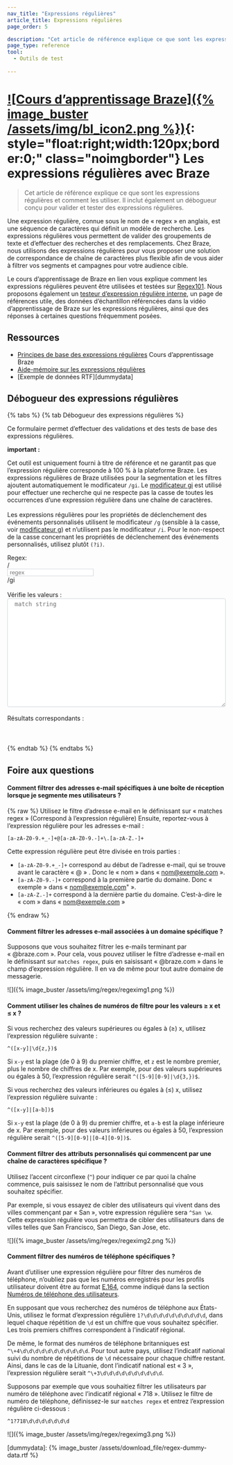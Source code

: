 ```yaml
---
nav_title: "Expressions régulières"
article_title: Expressions régulières
page_order: 5

description: "Cet article de référence explique ce que sont les expressions régulières et comment les utiliser, tout en proposant des solutions pour valider et tester des expressions régulières."
page_type: reference
tool:
  - Outils de test
  
---
```


# [![Cours d’apprentissage Braze]({% image_buster /assets/img/bl_icon2.png %})](https://learning.braze.com/regular-expression-basics-for-braze){: style="float:right;width:120px;border:0;" class="noimgborder"} Les expressions régulières avec Braze

<!--{% multi_lang_include video.html id="3h5Xbhl-TxE" align="right" %}-->

>  Cet article de référence explique ce que sont les expressions régulières et comment les utiliser. Il inclut également un débogueur conçu pour valider et tester des expressions régulières.

Une expression régulière, connue sous le nom de « regex » en anglais, est une séquence de caractères qui définit un modèle de recherche. Les expressions régulières vous permettent de valider des groupements de texte et d’effectuer des recherches et des remplacements. Chez Braze, nous utilisons des expressions régulières pour vous proposer une solution de correspondance de chaîne de caractères plus flexible afin de vous aider à filtrer vos segments et campagnes pour votre audience cible.

Le cours d’apprentissage de Braze en lien vous explique comment les expressions régulières peuvent être utilisées et testées sur [Regex101][regex]. Nous proposons également un [testeur d’expression régulière interne](#regex-debugger), un page de références utile, des données d’échantillon référencées dans la vidéo d’apprentissage de Braze sur les expressions régulières, ainsi que des réponses à certaines questions fréquemment posées.

## Ressources

- [Principes de base des expressions régulières](https://learning.braze.com/regular-expression-basics-for-braze) Cours d’apprentissage Braze
- [ Aide-mémoire sur les expressions régulières]({{site.baseurl}}/regex_cheat_sheet/)
- <i class="fas fa-file-alt"></i> [Exemple de données RTF][dummydata]

## Débogueur des expressions régulières

{% tabs %}
{% tab Débogueur des expressions régulières %}

Ce formulaire permet d’effectuer des validations et des tests de base des expressions régulières.
​
<div class="alert alert-important" role="alert"><div class="alert-msg"> <b>important : </b><br />
<p>Cet outil est uniquement fourni à titre de référence et ne garantit pas que l’expression régulière corresponde à 100 % à la plateforme Braze. Les expressions régulières de Braze utilisées pour la segmentation et les filtres ajoutent automatiquement le modificateur <code>/gi</code>. Le <a href='https://w3schools.sinsixx.com/jsref/jsref_regexp_modifier_gi.asp.htm'>modificateur gi</a> est utilisé pour effectuer une recherche qui ne respecte pas la casse de toutes les occurrences d’une expression régulière dans une chaîne de caractères. <br><br>Les expressions régulières pour les propriétés de déclenchement des événements personnalisés utilisent le modificateur <code>/g</code> (sensible à la casse, voir <a href='https://www.w3schools.com/jsref/jsref_regexp_g.asp'>modificateur g</a>) et n’utilisent pas le modificateur <code>/i</code>. Pour le non-respect de la casse concernant les propriétés de déclenchement des événements personnalisés, utilisez plutôt <code>(?i)</code>.</p>
</div></div>
<div>
Regex:
​
<div class="input-group">
  <div class="input-group-prepend"><span class="input-group-text">/</span>
  </div>
 <input id="regex_input" value="" class="form-control" placeholder="regex" style="" />
 <div class="input-group-append"><span class="input-group-text">/gi</span>
 </div>
</div>
<br />
Vérifie les valeurs : <textarea style="" placeholder="match string" id="regex_text"></textarea><br /><br />
​
Résultats correspondants <span id="reg_count"></span>: <div id="regex_results"></div>
</div>
<style type="text/css">
#regex_text {
  -moz-appearance: textfield-multiline;
  -webkit-appearance: textarea;
  border: 1px solid #ced4da !important;
  overflow: auto;
  padding: 2px;
  resize: both;
  white-space: pre-wrap;
  width:100%;
  height: 250px;
  padding: 5px 15px 5px 1.2em;
  border-radius: 0.25rem;
}
#regex_input {
  border: 1px solid #ced4da !important;
  padding: 0 15px 0 5px;
}
#regex_input.invalid {
  background-color: #f8eef7;
}
.regex_highlight {
  background-color: #66d4b333;
}
#regex_results {
  width: 100%;
  min-height: 2em;
  padding: 5px 15px 5px 0.2em;
}
</style>
<script type="text/javascript">
$( document ).ready(function() {
  function update_inputmatch() {
    var tomatch = $('#regex_input').val();
    var validreg = true;
    $('#regex_input').removeClass('invalid');
    try {
      var regex = new RegExp(tomatch,'gi');
      $('#regex_results').html('');
    } catch(e) {
      $('#regex_input').addClass('invalid');
      validreg = false;
      $('#regex_results').html('Expression régulière invalide').prepend('&nbsp;&nbsp;&nbsp;');
    }
    if (validreg){
      if ($('#regex_text').val() ) {
        if (tomatch) {
          var input_str = $('#regex_text').val().split(/\r?\n/);
          var input_replaced = [];
          var reg_count = 0;
          for (var i = 0; i < input_str.length; i++) {
            var inp_rep = ''
            var matched = input_str[i].match(regex);
            if (matched) {
              inp_rep = '<i class="far fa-check-square"></i> ';
              reg_count++;
            }
            else {
              inp_rep = '<i class="far fa-square"></i> ';
            }
            inp_rep += input_str[i].replace(regex,'<span class="regex_highlight">$&</span>');
            input_replaced.push(inp_rep)
          }
          if (reg_count) {
            $('#reg_count').html(' (' + reg_count + ')');
          }
          else {
            $('#reg_count').html('');
          }
          $('#regex_results').html(input_replaced.join('<br />'));
        }
      }
      else {
        $('#regex_results').html('');
      }
    }
  }
  $('#regex_input, #regex_text').keyup(function(k){
    update_inputmatch();
  });
});
</script>

{% endtab %}
{% endtabs %}

## Foire aux questions

#### Comment filtrer des adresses e-mail spécifiques à une boîte de réception lorsque je segmente mes utilisateurs ?

{% raw %}
Utilisez le filtre d’adresse e-mail en le définissant sur « matches regex » (Correspond à l’expression régulière) Ensuite, reportez-vous à l’expression régulière pour les adresses e-mail :

```
[a-zA-Z0-9.+_-]+@[a-zA-Z0-9.-]+\.[a-zA-Z.-]+
```

Cette expression régulière peut être divisée en trois parties :

- `[a-zA-Z0-9.+_-]+` correspond au début de l’adresse e-mail, qui se trouve avant le caractère « @ » . Donc le « nom » dans « nom@exemple.com ».
- `[a-zA-Z0-9.-]+` correspond à la première partie du domaine. Donc « exemple » dans « nom@exemple.com" ».
- `[a-zA-Z.-]+` correspond à la dernière partie du domaine. C’est-à-dire le « com » dans « nom@exemple.com »

{% endraw %}

#### Comment filtrer les adresses e-mail associées à un domaine spécifique ?

Supposons que vous souhaitez filtrer les e-mails terminant par « @braze.com ». Pour cela, vous pouvez utiliser le filtre d’adresse e-mail en le définissant sur `matches regex`, puis en saisissant « @braze.com » dans le champ d’expression régulière. Il en va de même pour tout autre domaine de messagerie.

![]({% image_buster /assets/img/regex/regeximg1.png %})

#### Comment utiliser les chaînes de numéros de filtre pour les valeurs ≥ x et ≤ x ?

Si vous recherchez des valeurs supérieures ou égales à (≥) x, utilisez l’expression régulière suivante :

```
^([x-y]|\d{z,})$
```

Si `x-y` est la plage (de 0 à 9) du premier chiffre, et `z` est le nombre premier, plus le nombre de chiffres de x. Par exemple, pour des valeurs supérieures ou égales à 50, l’expression régulière serait `^([5-9][0-9]|\d{3,})$`.

Si vous recherchez des valeurs inférieures ou égales à (≤) x, utilisez l’expression régulière suivante :

```
^([x-y]|[a-b])$
```

Si `x-y` est la plage (de 0 à 9) du premier chiffre, et `a-b` est la plage inférieure de x. Par exemple, pour des valeurs inférieures ou égales à 50, l’expression régulière serait `^([5-9][0-9]|[0-4][0-9])$`.

#### Comment filtrer des attributs personnalisés qui commencent par une chaîne de caractères spécifique ?

Utilisez l’accent circonflexe (`^`) pour indiquer ce par quoi la chaîne commence, puis saisissez le nom de l’attribut personnalisé que vous souhaitez spécifier.

Par exemple, si vous essayez de cibler des utilisateurs qui vivent dans des villes commençant par « San », votre expression régulière sera `^San \w`. Cette expression régulière vous permettra de cibler des utilisateurs dans de villes telles que San Francisco, San Diego, San Jose, etc.

![]({% image_buster /assets/img/regex/regeximg2.png %})

#### Comment filtrer des numéros de téléphone spécifiques ?

Avant d’utiliser une expression régulière pour filtrer des numéros de téléphone, n’oubliez pas que les numéros enregistrés pour les profils utilisateur doivent être au format [E.164](https://en.wikipedia.org/wiki/E.164), comme indiqué dans la section [Numéros de téléphone des utilisateurs]({{site.baseurl}}/user_guide/message_building_by_channel/sms/phone_numbers/user_phone_numbers/).

En supposant que vous recherchez des numéros de téléphone aux États-Unis, utilisez le format d’expression régulière `1?\d\d\d\d\d\d\d\d\d\d`, dans lequel chaque répétition de `\d` est un chiffre que vous souhaitez spécifier. Les trois premiers chiffres correspondent à l’indicatif régional.

De même, le format des numéros de téléphone britanniques est `^\+4\d\d\d\d\d\d\d\d\d\d\d`. Pour tout autre pays, utilisez l’indicatif national suivi du nombre de répétitions de `\d` nécessaire pour chaque chiffre restant. Ainsi, dans le cas de la Lituanie, dont l’indicatif national est « 3 », l’expression régulière serait `^\+3\d\d\d\d\d\d\d\d\d\d`.

Supposons par exemple que vous souhaitiez filtrer les utilisateurs par numéro de téléphone avec l’indicatif régional « 718 ». Utilisez le filtre de numéro de téléphone, définissez-le sur `matches regex` et entrez l’expression régulière ci-dessous :

```
^1?718\d\d\d\d\d\d\d
```

![]({% image_buster /assets/img/regex/regeximg3.png %})


[regex]: https://regex101.com/
[dummydata]: {% image_buster /assets/download_file/regex-dummy-data.rtf %}
